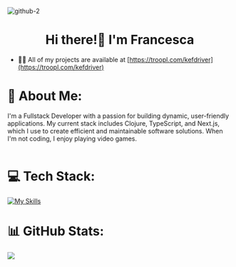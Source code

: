![github-2](https://github.com/user-attachments/assets/6338a175-be58-4df3-8a05-8afce6c9fd35)


<h1 align="center">Hi there!👋 I'm Francesca</h1>

- 👨‍💻 All of my projects are available at [https://troopl.com/kefdriver](https://troopl.com/kefdriver)


# 💫 About Me:
I'm a Fullstack Developer with a passion for building dynamic, user-friendly applications. My current stack includes Clojure, TypeScript, and Next.js, which I use to create efficient and maintainable software solutions. When I'm not coding, I enjoy playing video games.   <br><br>


# 💻 Tech Stack:
[![My Skills](https://skillicons.dev/icons?i=clojure,ts,nextjs,react,gitlab,c,firebase,vercel,postman,nodejs,npm,obsidian)](https://skillicons.dev)
# 📊 GitHub Stats:
![](https://github-readme-stats.vercel.app/api?username=KEFranD&theme=cobalt&hide_border=false&include_all_commits=false&count_private=false)

<!-- Proudly created with GPRM ( https://gprm.itsvg.in ) -->
